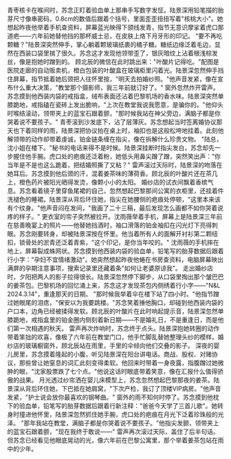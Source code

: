 青枣核卡在喉间时，苏念正盯着验血单上那串手写数字发怔。陆景深用铅笔描的胎芽尺寸像串密码，0.8cm的数值后跟着个括号，里面歪歪扭扭写着"核桃大小"。她想起昨夜他举着手机查资料，屏幕蓝光映得下颌线发青，指节无意识摩挲着虎口那道疤——六年前她替他挡的那杯威士忌，在皮肤上烙下月牙形的印记。
"要不再吃颗糖？"陆景深突然伸手，掌心躺着颗玻璃纸裹的橘子糖。糖纸边缘泛着毛边，显然在西装口袋里揣了很久。苏念这才发现他领带歪了，银灰暗纹上沾着根浅棕发丝，像是抱她时蹭到的。
顾北辰的微信在此时跳出来："叶酸片记得吃。"配图是医院走廊的自动贩卖机，橙白包装的叶酸盒在玻璃柜里闪着光。陆景深忽然伸手挡住屏幕，指节抵着她后颈把人往怀里按，"明天去拍婚纱照。"他声音发紧，像在宣布什么重大决策，"教堂那个摄影师，我三年前就订好了。"
窗外忽然炸开雷声。苏念摸到他西装内袋的戒指盒，绒布表面还沾着巴黎机场的香水味。陆景深突然单膝跪地，戒指磕在瓷砖上发出脆响，"上次在教堂我说我愿意，是骗你的。"他仰头时喉结滚动，领带夹上的蓝宝石跟着颤，"那时候我站在神父旁边，满脑子都是你哭着说不要孩子。"
青枣滚到沙发底下，沾了层薄灰。苏念想起当时签离婚协议那天也下着同样的雨，陆景深把协议拍在桌上时，袖扣也是这般松垮地挂着。此刻他解领带的动作却带着虔诚，铂金链条缠在指尖，像在拆解什么珍贵文物。
"陆总，沈小姐在楼下。"秘书的电话来得不是时候。陆景深挂断时指尖发白，苏念却先一步握住他手腕。虎口处的疤痕还泛着粉，她低头用鼻尖蹭了蹭，突然笑出声："你当年是不是也这么跪着，把结婚照撕了又粘？"
雷声滚过天际时，陆景深的吻落在她耳后。苏念摸到他后颈的汗，混着姜茶味的薄荷香。顾北辰的叶酸片还在茶几上，橙色药片被阳光晒得发烫，像颗小小的太阳。
婚纱店的试衣间飘着香槟气息。苏念看着镜子里穿鱼尾裙的自己，忽然想起巴黎那间公寓的衣柜里，还挂着件洗褪色的睡裙。陆景深从背后环住她，指尖在她腰侧的疤痕处停顿，"这里本来该有个纹身。"他声音闷在发间，"我画了二十三稿，最后发现怎么画都不如你哭着说疼的样子。"
更衣室的帘子突然被拉开。沈雨薇举着手机，屏幕上是陆景深三年前在慈善晚宴上的照片——他替她挡酒时，袖口滑落的铂金袖扣在闪光灯下亮得刺眼。苏念刚要转身，却被陆景深按在怀里。他当着所有人的面解开衬衫第二颗纽扣，锁骨处的淤青还泛着青紫，"这个印记，是你当年咬的。"
沈雨薇的手机摔在地上，屏幕裂成蛛网状。苏念摸到他西装内袋的验血单，铅笔写的胎芽数据后跟着行小字："孕妇不宜情绪激动"。她突然想起昨夜他蜷在书房查资料，电脑屏幕映出满屏的孕期注意事项，搜索记录里还藏着条"如何让老婆原谅我"。
走出婚纱店时，夕阳把两人的影子拉得很长。陆景深忽然停下脚步，从口袋里掏出那个皱巴巴的姜茶包。巴黎机场的回忆涌上来，苏念这才发现茶包内侧绣着行小字——"N&L 2024.3.14"，重逢那天的日期。
"那时候我举着伞在楼下站了四小时。"他指节蹭过她眼尾的泪痣，"保安以为我要跳楼。"苏念笑着捶他胸口，却碰到他西装内袋的户口本，边角已经被揉得发软。顾北辰的叶酸片在此时响起提示音，陆景深忽然单膝跪地，戒指盒里的铂金圈内侧刻着新日期——不是婚礼日，不是重逢日，而是他们第一次相遇的秋天。
雷声再次炸响时，苏念终于点头。陆景深抱她转圈的动作带着笨拙的欢喜，像极了六年前在教堂门口，他手忙脚乱替她整理头纱的模样。婚纱店的玻璃橱窗外，顾北辰站在雨里，手里的伞倾向他们交叠的影子。
深夜的婴儿房里，苏念摸着隆起的小腹，听见陆景深在阳台讲电话。商战、股权、对赌协议，那些曾让她窒息的词汇此刻变得柔软。他回来时带着一身夜露，指腹蹭过她微肿的眼，"沈家股票跌了七个点。"他说这话时眼底带着笑意，像在汇报什么值得骄傲的战果。
月光透过纱帘洒在婴儿床模型上，苏念忽然想起巴黎那夜的姜茶。陆景深从背后环住她，下巴抵在她肩窝，"下次产检，我订了顶楼VIP病房。"他声音发紧，"护士说会放你最喜欢的钢琴曲。"
窗外的雨不知何时停了。苏念摸到他枕下的验血单，铅笔写的胎芽数据后跟着行新注释："爸爸今天学了三首儿歌"。她转身时撞进他怀里，陆景深忽然抓住她手腕，虎口处的疤痕在月光下泛着珍珠般的光泽。
"那年我站在教堂，满脑子都是你哭着说不要孩子。"他指尖发颤，领带夹上的蓝宝石跟着颤，"现在我终于敢说——"
雷声再次滚过天际，盖住了后半句话。但苏念已经看见他眼底晃动的光，像六年前在巴黎公寓里，那个举着姜茶包站在雨中的少年。